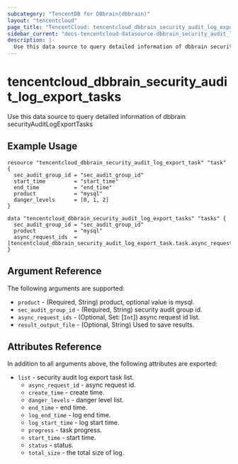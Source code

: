 ```yaml
---
subcategory: "TencentDB for DBbrain(dbbrain)"
layout: "tencentcloud"
page_title: "TencentCloud: tencentcloud_dbbrain_security_audit_log_export_tasks"
sidebar_current: "docs-tencentcloud-datasource-dbbrain_security_audit_log_export_tasks"
description: |-
  Use this data source to query detailed information of dbbrain securityAuditLogExportTasks
---
```


# tencentcloud_dbbrain_security_audit_log_export_tasks

Use this data source to query detailed information of dbbrain securityAuditLogExportTasks

## Example Usage

```hcl
resource "tencentcloud_dbbrain_security_audit_log_export_task" "task" {
  sec_audit_group_id = "sec_audit_group_id"
  start_time         = "start_time"
  end_time           = "end_time"
  product            = "mysql"
  danger_levels      = [0, 1, 2]
}

data "tencentcloud_dbbrain_security_audit_log_export_tasks" "tasks" {
  sec_audit_group_id = "sec_audit_group_id"
  product            = "mysql"
  async_request_ids  = [tencentcloud_dbbrain_security_audit_log_export_task.task.async_request_id]
}
```

## Argument Reference

The following arguments are supported:

* `product` - (Required, String) product, optional value is mysql.
* `sec_audit_group_id` - (Required, String) security audit group id.
* `async_request_ids` - (Optional, Set: [`Int`]) async request id list.
* `result_output_file` - (Optional, String) Used to save results.

## Attributes Reference

In addition to all arguments above, the following attributes are exported:

* `list` - security audit log export task list.
  * `async_request_id` - async request id.
  * `create_time` - create time.
  * `danger_levels` - danger level list.
  * `end_time` - end time.
  * `log_end_time` - log end time.
  * `log_start_time` - log start time.
  * `progress` - task progress.
  * `start_time` - start time.
  * `status` - status.
  * `total_size` - the total size of log.


